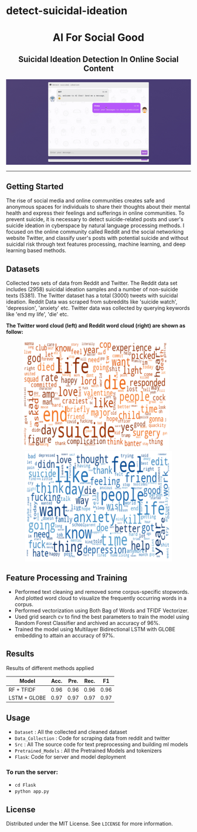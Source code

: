 # detect-suicidal-ideation
<div align="center">

# AI For Social Good

## Suicidal Ideation Detection In Online Social Content

<img src="Assets/web.gif" > 
</div>

---

## Getting Started

The rise of social media and online communities creates safe and anonymous spaces for individuals to share their thoughts about their mental health and express their feelings and sufferings in online communities. To prevent suicide, it is necessary to detect suicide-related posts and user's suicide ideation in cyberspace by natural language processing methods. I focused on the online community called Reddit and the social networking website Twitter, and classify user's posts with potential suicide and without suicidal risk through text features processing, machine learning, and deep learning based methods.

## Datasets

Collected two sets of data from Reddit and Twitter. The Reddit data set includes (2958) suicidal ideation samples and a number of non-suicide texts (5381). The Twitter dataset has a total (3000) tweets with suicidal ideation.
Reddit Data was scraped from subreddits like 'suicide watch', 'depression', 'anxiety' etc. Twitter data was collected by querying keywords like 'end my life', 'die' etc.

**The Twitter word cloud (left) and Reddit word cloud (right) are shown as follow:**

<div align="center">
 <img alt="Demo" src="./WordClouds/twitter.png" height="300px" width="400px" />
 &nbsp; &nbsp;
 <img alt="Demo" src="./WordClouds/reddit.png" height="300px" width="400px"/>
</div>

## Feature Processing and Training

- Performed text cleaning and removed some corpus-specific stopwords. And plotted word cloud to visualize the frequently occurring words in a corpus.
- Performed vectorization using Both Bag of Words and TFIDF Vectorizer.
- Used grid search cv to find the best parameters to train the model using Random Forest Classifier and archived an accuracy of 96%.
- Trained the model using Multilayer Bidirectional LSTM with GLOBE embedding to attain an accuracy of 97%.

## Results

Results of different methods applied

| Model        | Acc. | Pre. | Rec. | F1   |
| ------------ | ---- | ---- | ---- | ---- |
| RF + TFIDF   | 0.96 | 0.96 | 0.96 | 0.96 |
| LSTM + GLOBE | 0.97 | 0.97 | 0.97 | 0.97 |

## Usage

- `Dataset` : All the collected and cleaned dataset
- `Data_Collection` : Code for scraping data from reddit and twitter
- `Src` : All The source code for text preprocessing and building ml models
- `Pretrained_Models` : All the Pretrained Models and tokenizers
- `Flask`: Code for server and model deployment

### To run the server:

- `cd Flask`
- `python app.py`

## License

Distributed under the MIT License. See `LICENSE` for more information.<br/>
